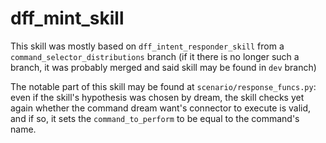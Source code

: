 # dff_mint_skill

This skill was mostly based on `dff_intent_responder_skill` from a `command_selector_distributions` branch (if it there is no longer such a branch, it was probably merged and said skill may be found in `dev` branch)

The notable part of this skill may be found at `scenario/response_funcs.py`:
even if the skill's hypothesis was chosen by dream, the skill checks yet again whether the command dream want's connector to execute is valid, and if so, it sets the `command_to_perform` to be equal to the command's name.